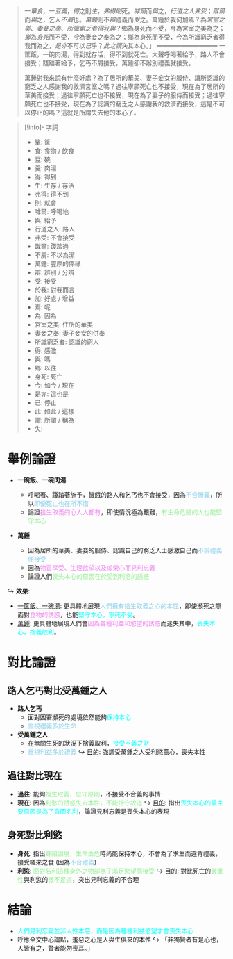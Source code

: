 > 一*簞食*，一*豆羹*，*得*之則*生*，*弗得則*死。*嘑爾*而*與*之，*行道之人弗受*；*蹴爾*而*與*之，乞人*不屑*也。*萬鍾*則不*辯*禮義而*受*之。萬鍾於我何加焉？為*宮室之美*、*妻妾之奉*、*所識窮乏者得*我*與*？鄉為身死而不受，今為宮室之美為之；*鄉*為*身死*而不受，*今*為妻妾之奉為之；鄉為身死而不受，今為所識窮乏者得我而為之，*是亦*不可以*已*乎？*此之謂失*其本心。」
> ━━━━━━━━━━
> 一筐飯，一碗肉湯，得到就存活，得不到就死亡。大聲呼喝著給予，路人不會接受；踐踏著給予，乞丐不屑接受。萬鍾卻不辦別禮義就接受。
> 
> 萬鍾對我來說有什麼好處？為了居所的華美、妻子妾女的服侍、讓所認識的窮乏之人感謝我的救濟宮室之嗎？過往寧願死亡也不接受，現在為了居所的華美而接受；過往寧願死亡也不接受，現在為了妻子的服侍而接受；過往寧願死亡也不接受，現在為了認識的窮乏之人感謝我的救濟而接受，這是不可以停止的嗎？這就是所謂失去他的本心了。

> [!info]- 字詞
> - 簞: 筐
> - 食: 食物 / 飲食
> - 豆: 碗
> - 羹: 肉湯
> - 得: 得到
> - 生: 生存 / 存活
> - 弗得: 得不到
> - 則: 就會
> - 嘑爾: 呼喝地
> - 與: 給予
> - 行道之人: 路人
> - 弗受: 不會接受
> - 蹴爾: 踐踏過
> - 不屑: 不以為潔
> - 萬鍾: 豐厚的俸祿
> - 辯: 辨别 / 分辨
> - 受: 接受
> - 於我: 對我而言
> - 加: 好處 / 增益
> - 焉: 呢
> - 為: 因為
> - 宮室之美: 住所的華美
> - 妻妾之奉: 妻子妾女的供奉
> - 所識窮乏者: 認識的窮人
> - 得: 感激
> - 與: 嗎
> - 鄉: 以往
> - 身死: 死亡
> - 今: 如今 / 現在
> - 是亦: 這也是
> - 已: 停止
> - 此: 如此 / 這樣
> - 謂: 所謂 / 稱為
> - 失: 

# 舉例論證
- **一碗飯、一碗肉湯**
	- 呼喝著、踐踏著施予，饑餓的路人和乞丐也不會接受，因為<span style="color: skyblue">不合禮義</span>，所以<span style="color: skyblue">即便死亡也在所不惜</span>
	- 論證<span style="color: violet">捨生取義的心人人都有</span>，即使情況極為艱難，<span style="color: lightgreen">有生命危險的人也能堅守本心</span>

- **萬鍾**
	- 因為居所的華美、妻妾的服侍、認識自己的窮乏人士感激自己而<span style="color: skyblue">不辦禮義便接受</span>
	- 因為<span style="color: violet">物質享受、生理欲望以及虛榮心而見利忘義</span>
	- 論證人們<span style="color: lightgreen">喪失本心的原因在於受到利慾的誘惑</span>

↪️ **效果**:
- <u>一筐飯、一碗湯</u>: 更具體​​地展現<span style="color: skyblue">人們擁有捨生取義之心的本性</span>，即使瀕死之際面對<span style="color: violet">食物的誘惑</span>，也能<span style="color: aqua">堅守本心，寧死不受</span>。
- <u>萬鍾</u>: 更具體地展現人們會<span style="color: violet">因為各種利益和慾望的誘惑</span>而迷失其中，<span style="color: aqua">喪失本心，捨義取利</span>。

# 對比論證
## 路人乞丐對比受萬鍾之人
- **路人乞丐**
	- 面對困窘瀕死的處境依然能夠<span style="color: aqua">保持本心</span>
	- <span style="color: skyblue">重視禮義多於生命</span>
- **受萬鍾之人**
	- 在無關生死的狀況下捨義取利，<span style="color: aqua">接受不義之財</span>
	- <span style="color: skyblue">重視利益多於禮義</span>
↪️ <u>目的</u>: 強調受萬鍾之人<span class="hi-orange">受利慾薰心</span>，喪失本性

## 過往對比現在
- **過往**: 能夠<span style="color: lightgreen">捨生取義，堅守原則</span>，不接受不合義的事情
- **現在**: 因為<span style="color: lightgreen">利慾的誘惑失去本性，不能持守故道</span>
↪️ <u>目的</u>: 指出<span style="color: aqua">喪失本心的最主要原因是為了貪圖名利</span>，論證<span class="hi-orange">見利忘義是喪失本心的表現</span>

## 身死對比利慾
- **身死**: 指出<span style="color: lightgreen">身陷困境，生命垂危</span>時尚能保持本心，不會為了求生而違背禮義，接受嗟來之食 (因為<span style="color: skyblue">不合禮義</span>)
- **利慾**: <span style="color: lightgreen">面對名利這種身外之物卻為了滿足慾望而接受</span>
↪️ <u>目的</u>: 對比死亡的<span style="color: lightgreen">嚴重性</span>與利慾的<span style="color: lightgreen">微不足道</span>，突出<span class="hi-orange">見利忘義的不合理</span>

# 結論
- <span style="color: aqua">人們見利忘義並非人性本惡，而是因為種種利益慾望才會喪失本心</span>
- 呼應全文中心論點，羞惡之心是人與生俱來的本性
  ↪️ 「非獨賢者有是心也，人皆有之，賢者能勿喪耳。」
